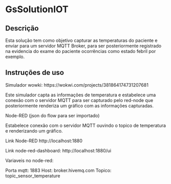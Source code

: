 # GsSolutionIOT

## Descrição

<p> Esta solução tem como objetivo capturar as temperaturas do paciente e enviar para um servidor MQTT Broker, para ser posteriormente registrado na evidencia do exame do paciente ocorrências como estado febril por exemplo.</p>

## Instruções de uso

<p> Simulador wowki: https://wokwi.com/projects/381864174731207681 </p>

<p> Este simulador capta as informações de temperatura e estabelece uma conexão com o servidor MQTT para ser capturado pelo red-node que posteriormente renderiza um gráfico com as informações capturadas. </p>

<p> Node-RED (json do flow para ser importado) </p>

<p> Estabelece conexão com o servidor MQTT ouvindo o topico de temperatura e renderizando um gráfico.</p>

<p> Link Node-RED http://localhost:1880</p>
<p> Link node-red-dashboard: http://localhost:1880/ui </p>

Variaveis no node-red:

Porta mqtt: 1883
Host: broker.hivemq.com
Topico: topic_sensor_temperature
